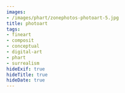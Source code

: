 ```yaml
---
images:
- /images/phart/zonephotos-photoart-5.jpg
title: photoart
tags:
- fineart
- composit
- conceptual
- digital-art
- phart
- surrealism
hideExif: true
hideTitle: true
hideDate: true
---
```

